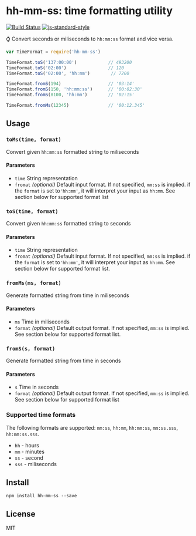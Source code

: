 # hh-mm-ss: time formatting utility
[![Build Status](https://travis-ci.org/Goldob/hh-mm-ss.svg?branch=master)](https://travis-ci.org/Goldob/hh-mm-ss)
[![js-standard-style](https://img.shields.io/badge/code%20style-standard-brightgreen.svg)](http://standardjs.com/)


:watch: Convert seconds or miliseconds to `hh:mm:ss` format and vice versa.

```js
var TimeFormat = require('hh-mm-ss')

TimeFormat.toS('137:00:00')            // 493200
TimeFormat.toS('02:00')                // 120
TimeFormat.toS('02:00', 'hh:mm')        // 7200

TimeFormat.fromS(194)                  // '03:14'
TimeFormat.fromS(150, 'hh:mm:ss')      // '00:02:30'
TimeFormat.fromS(8100, 'hh:mm')        // '02:15'

TimeFormat.fromMs(12345)               // '00:12.345'
```

## Usage

### `toMs(time, format)`

Convert given `hh:mm:ss` formatted string to miliseconds

#### Parameters
- `time` String representation
- `fromat` _(optional)_ Default input format. If not specified, `mm:ss` is implied. if the `format`
is set to`'hh:mm'`, it will interpret your input as `hh:mm`. See section below for supported format list

### `toS(time, format)`

Convert given `hh:mm:ss` formatted string to seconds

#### Parameters
- `time` String representation
- `fromat` _(optional)_ Default input format. If not specified, `mm:ss` is implied. if the `format`
is set to`'hh:mm'`, it will interpret your input as `hh:mm`. See section below for supported format list.

### `fromMs(ms, format)`

Generate formatted string from time in miliseconds

#### Parameters
- `ms` Time in miliseconds
- `format` _(optional)_ Default output format. If not specified, `mm:ss` is implied. See section below for supported format list.

### `fromS(s, format)`

Generate formatted string from time in seconds

#### Parameters
- `s` Time in seconds
- `format` _(optional)_ Default output format. If not specified, `mm:ss` is implied. See section below for supported format list

### Supported time formats
The following formats are supported: `mm:ss`, `hh:mm`, `hh:mm:ss`, `mm:ss.sss`, `hh:mm:ss.sss`.

- `hh` - hours
- `mm` - minutes
- `ss` - second
- `sss` - miliseconds

## Install

`npm install hh-mm-ss --save`

## License

MIT
